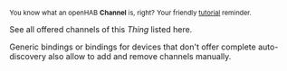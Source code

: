 <small>You know what an openHAB **Channel** is, right?</small>
<small class="blockquote-footer">Your friendly [tutorial](tutorial-1.html) reminder.</small>

See all offered channels of this *Thing* listed here.

Generic bindings or bindings for devices that don't offer
complete auto-discovery also allow to add and remove
channels manually.